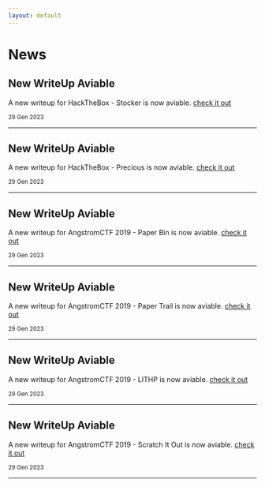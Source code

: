 ```yaml
---
layout: default
---
```


<h1>News</h1>


<article>
  <h2>New WriteUp Aviable</h2>
  <p>A new writeup for HackTheBox - Stocker is now aviable. <a href="/pages/writeups/hackthebox/machines/stocker">check it out</a></p>
  <small>29 Gen 2023</small>
</article>
<hr>

<article>
  <h2>New WriteUp Aviable</h2>
  <p>A new writeup for HackTheBox - Precious is now aviable. <a href="/pages/writeups/hackthebox/machines/precious">check it out</a></p>
  <small>29 Gen 2023</small>
</article>
<hr>

<article>
  <h2>New WriteUp Aviable</h2>
  <p>A new writeup for AngstromCTF 2019 - Paper Bin is now aviable. <a href="/pages/writeups/angstromctf/2019/paperbin">check it out</a></p>
  <small>29 Gen 2023</small>
</article>
<hr>

<article>
  <h2>New WriteUp Aviable</h2>
  <p>A new writeup for AngstromCTF 2019 - Paper Trail is now aviable. <a href="/pages/writeups/angstromctf/2019/papertrail">check it out</a></p>
  <small>29 Gen 2023</small>
</article>
<hr>

<article>
  <h2>New WriteUp Aviable</h2>
  <p>A new writeup for AngstromCTF 2019 - LITHP is now aviable. <a href="/pages/writeups/angstromctf/2019/lithp">check it out</a></p>
  <small>29 Gen 2023</small>
</article>
<hr>

<article>
  <h2>New WriteUp Aviable</h2>
  <p>A new writeup for AngstromCTF 2019 - Scratch It Out is now aviable. <a href="/pages/writeups/angstromctf/2019/scratchitout">check it out</a></p>
  <small>29 Gen 2023</small>
</article>
<hr>